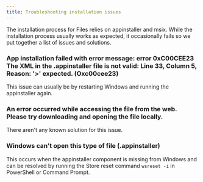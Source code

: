 ```yaml
---
title: Troubleshooting installation issues
---
```


The installation process for Files relies on appinstaller and msix. While the installation process usually works as expected, it occasionally fails so we put together a list of issues and solutions.

### App installation failed with error message: error 0xC00CEE23 The XML in the .appinstaller file is not valid: Line 33, Column 5, Reason: '>' expected. (Oxc00cee23)
This issue can usually be  by restarting Windows and running the appinstaller again.

### An error occurred while accessing the file from the web. Please try downloading and opening the file locally.
There aren't any known solution for this issue.

### Windows can't open this type of file (.appinstaller)
This occurs when the appinstaller component is missing from Windows and can be resolved by running the Store reset command `wsreset -i` in PowerShell or Command Prompt.
